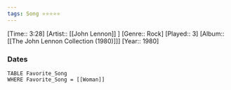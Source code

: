 ```yaml
---
tags: Song ⭐⭐⭐⭐⭐ 
---
```

[Time:: 3:28]
[Artist:: [[John Lennon]] ]
[Genre:: Rock]
[Played:: 3]
[Album:: [[The John Lennon Collection (1980)]]]
[Year:: 1980]
### Dates
````dataview
TABLE Favorite_Song
WHERE Favorite_Song = [[Woman]]
````